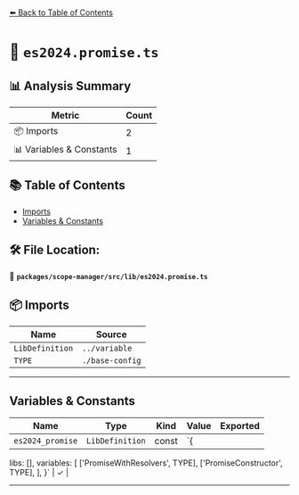 [⬅️ Back to Table of Contents](../../../../index.md)

# 📄 `es2024.promise.ts`

## 📊 Analysis Summary

| Metric | Count |
|--------|-------|
| 📦 Imports | 2 |
| 📊 Variables & Constants | 1 |

## 📚 Table of Contents

- [Imports](#imports)
- [Variables & Constants](#variables-constants)

## 🛠️ File Location:
📂 **`packages/scope-manager/src/lib/es2024.promise.ts`**

## 📦 Imports

| Name | Source |
|------|--------|
| `LibDefinition` | `../variable` |
| `TYPE` | `./base-config` |


---

## Variables & Constants

| Name | Type | Kind | Value | Exported |
|------|------|------|-------|----------|
| `es2024_promise` | `LibDefinition` | const | `{
  libs: [],
  variables: [
    ['PromiseWithResolvers', TYPE],
    ['PromiseConstructor', TYPE],
  ],
}` | ✓ |


---